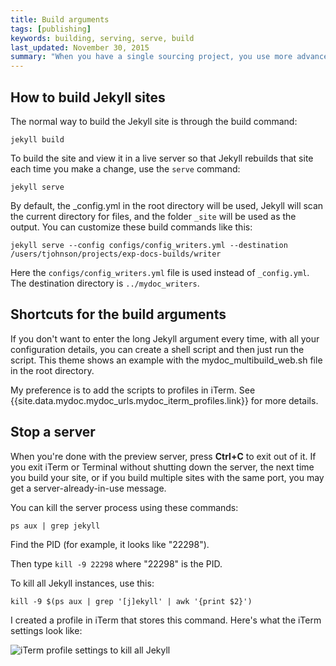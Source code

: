 ```yaml
---
title: Build arguments
tags: [publishing]
keywords: building, serving, serve, build
last_updated: November 30, 2015
summary: "When you have a single sourcing project, you use more advanced arguments when you're building or serving your Jekyll sites. These arguments specify a particular configuration file and may build on other configuration files."
---
```


## How to build Jekyll sites

The normal way to build the Jekyll site is through the build command:

```
jekyll build
```

To build the site and view it in a live server so that Jekyll rebuilds that site each time you make a change, use the `serve` command:

```
jekyll serve
```

By default, the _config.yml in the root directory will be used, Jekyll will scan the current directory for files, and the folder `_site` will be used as the output. You can customize these build commands like this:

```
jekyll serve --config configs/config_writers.yml --destination /users/tjohnson/projects/exp-docs-builds/writer
```

Here the `configs/config_writers.yml` file is used instead of `_config.yml`. The destination directory is `../mydoc_writers`.

## Shortcuts for the build arguments

If you don't want to enter the long Jekyll argument every time, with all your configuration details, you can create a shell script and then just run the script. This theme shows an example with the mydoc_multibuild_web.sh file in the root directory.

My preference is to add the scripts to profiles in iTerm. See {{site.data.mydoc.mydoc_urls.mydoc_iterm_profiles.link}} for more details.

## Stop a server

When you're done with the preview server, press **Ctrl+C** to exit out of it. If you exit iTerm or Terminal without shutting down the server, the next time you build your site, or if you build multiple sites with the same port, you may get a server-already-in-use message.

You can kill the server process using these commands:

```
ps aux | grep jekyll
```

Find the PID (for example, it  looks like "22298").

Then type `kill -9 22298` where "22298" is the PID.

To kill all Jekyll instances, use this:

```
kill -9 $(ps aux | grep '[j]ekyll' | awk '{print $2}')
```

I created a profile in iTerm that stores this command. Here's what the iTerm settings look like:

![iTerm profile settings to kill all Jekyll](images/killalljekyll.png)




